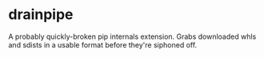 # drainpipe
A probably quickly-broken pip internals extension. Grabs downloaded whls and sdists in a usable format before they're siphoned off. 
